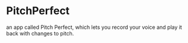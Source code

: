 # PitchPerfect

an app called Pitch Perfect, which lets you record your voice and play it back with changes to pitch. 

